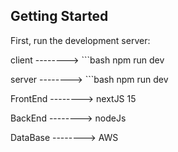 ## Getting Started

First, run the development server:

client --------> ```bash
                    npm run dev 



                    
server --------> ```bash
                    npm run dev 

FrontEnd -------->
nextJS 15

BackEnd -------->
nodeJs

DataBase -------->
AWS
